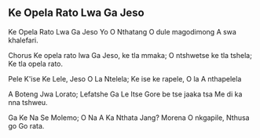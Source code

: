 ## Ke Opela Rato Lwa Ga Jeso

Ke Opela Rato Lwa Ga Jeso Yo O Nthatang
O dule magodimong A swa khalefari.

Chorus
Ke opela rato lwa Ga Jeso, ke tla mmaka;
O ntshwetse ke tla tshela; Ke tla opela rato.

Pele K'ise Ke Lele, Jeso O La Ntelela;
Ke ise ke rapele, O la A nthapelela

A Boteng Jwa Lorato; Lefatshe Ga Le Itse
Gore be tse jaaka tsa Me di ka nna tshweu.

Ga Ke Na Se Molemo; O Na A Ka Nthata Jang?
Morena O nkgapile, Nthusa go Go rata.

